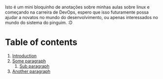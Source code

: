 Isto é um mini bloquinho de anotações sobre minhas aulas sobre linux e começando na carreira de DevOps, espero que isso futuramente possa ajudar a novatos no mundo do desenvolvimento, ou apenas interessados no mundo do sistema do pinguim. :D

# Table of contents
1. [Introduction]()
2. [Some paragraph](#paragraph1)
    1. [Sub paragraph](#subparagraph1)
3. [Another paragraph](#paragraph2)
